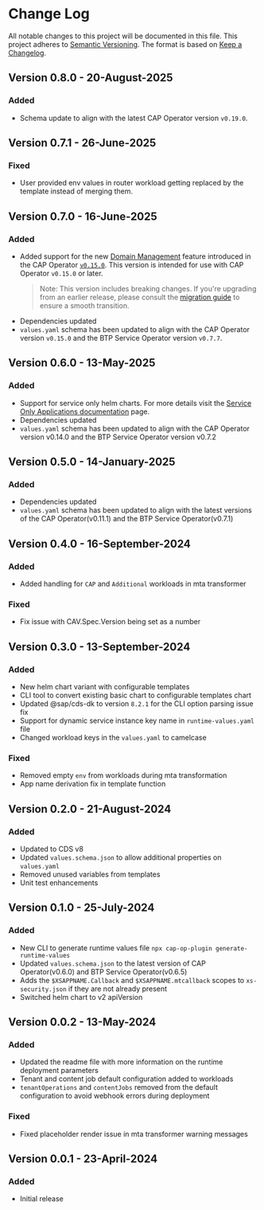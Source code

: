 # Change Log

All notable changes to this project will be documented in this file. This project adheres to [Semantic Versioning](http://semver.org/). The format is based on [Keep a Changelog](http://keepachangelog.com/).

## Version 0.8.0 - 20-August-2025

### Added

- Schema update to align with the latest CAP Operator version `v0.19.0`.


## Version 0.7.1 - 26-June-2025

### Fixed

- User provided env values in router workload getting replaced by the template instead of merging them.

## Version 0.7.0 - 16-June-2025

### Added

- Added support for the new [Domain Management](https://sap.github.io/cap-operator/docs/usage/domain-management) feature introduced in the CAP Operator [`v0.15.0`](https://github.com/SAP/cap-operator/releases/tag/v0.15.0). This version is intended for use with CAP Operator `v0.15.0` or later.
    > Note: This version includes breaking changes. If you're upgrading from an earlier release, please consult the [migration guide](https://github.com/cap-js/cap-operator-plugin/blob/main/migration-guide.md) to ensure a smooth transition.
- Dependencies updated
- `values.yaml` schema has been updated to align with the CAP Operator version `v0.15.0` and the BTP Service Operator version `v0.7.7`.

## Version 0.6.0 - 13-May-2025

### Added

- Support for service only helm charts. For more details visit the [Service Only Applications documentation](https://sap.github.io/cap-operator/docs/usage/services-workload/) page.
- Dependencies updated
- `values.yaml` schema has been updated to align with the CAP Operator version v0.14.0 and the BTP Service Operator version v0.7.2

## Version 0.5.0 - 14-January-2025

### Added

- Dependencies updated
- `values.yaml` schema has been updated to align with the latest versions of the CAP Operator(v0.11.1) and the BTP Service Operator(v0.7.1)

## Version 0.4.0 - 16-September-2024

### Added

- Added handling for `CAP` and `Additional` workloads in mta transformer

### Fixed

- Fix issue with CAV.Spec.Version being set as a number

## Version 0.3.0 - 13-September-2024

### Added

- New helm chart variant with configurable templates
- CLI tool to convert existing basic chart to configurable templates chart
- Updated @sap/cds-dk to version `8.2.1` for the CLI option parsing issue fix
- Support for dynamic service instance key name in `runtime-values.yaml` file
- Changed workload keys in the `values.yaml` to camelcase

### Fixed

- Removed empty `env` from workloads during mta transformation
- App name derivation fix in template function

## Version 0.2.0 - 21-August-2024

### Added

- Updated to CDS v8
- Updated `values.schema.json` to allow additional properties on `values.yaml`
- Removed unused variables from templates
- Unit test enhancements

## Version 0.1.0 - 25-July-2024

### Added

- New CLI to generate runtime values file `npx cap-op-plugin generate-runtime-values`
- Updated `values.schema.json` to the latest version of CAP Operator(v0.6.0) and BTP Service Operator(v0.6.5)
- Adds the `$XSAPPNAME.Callback` and `$XSAPPNAME.mtcallback` scopes to `xs-security.json` if they are not already present
- Switched helm chart to v2 apiVersion

## Version 0.0.2 - 13-May-2024

### Added

- Updated the readme file with more information on the runtime deployment parameters
- Tenant and content job default configuration added to workloads
- `tenantOperations` and `contentJobs` removed from the default configuration to avoid webhook errors during deployment

### Fixed

- Fixed placeholder render issue in mta transformer warning messages

## Version 0.0.1 - 23-April-2024

### Added

- Initial release
